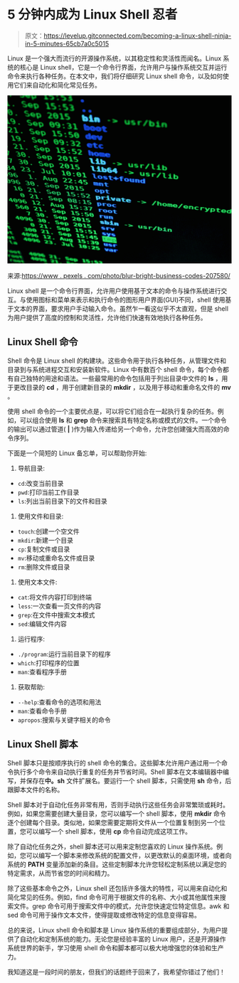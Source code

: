 # 5 分钟内成为 Linux Shell 忍者

> 原文：<https://levelup.gitconnected.com/becoming-a-linux-shell-ninja-in-5-minutes-65cb7a0c5015>

Linux 是一个强大而流行的开源操作系统，以其稳定性和灵活性而闻名。Linux 系统的核心是 Linux shell，它是一个命令行界面，允许用户与操作系统交互并运行命令来执行各种任务。在本文中，我们将仔细研究 Linux shell 命令，以及如何使用它们来自动化和简化常见任务。

![](img/1703dad7a102de1f0456a0accebc5779.png)

来源:[https://www . pexels . com/photo/blur-bright-business-codes-207580/](https://www.pexels.com/photo/blur-bright-business-codes-207580/)

Linux shell 是一个命令行界面，允许用户使用基于文本的命令与操作系统进行交互。与使用图标和菜单来表示和执行命令的图形用户界面(GUI)不同，shell 使用基于文本的界面，要求用户手动输入命令。虽然乍一看这似乎不太直观，但是 shell 为用户提供了高度的控制和灵活性，允许他们快速有效地执行各种任务。

## **Linux Shell 命令**

Shell 命令是 Linux shell 的构建块。这些命令用于执行各种任务，从管理文件和目录到与系统进程交互和安装新软件。Linux 中有数百个 shell 命令，每个命令都有自己独特的用途和语法。一些最常用的命令包括用于列出目录中文件的 **ls** ，用于更改目录的 **cd** ，用于创建新目录的 **mkdir** ，以及用于移动和重命名文件的 **mv** 。

使用 shell 命令的一个主要优点是，可以将它们组合在一起执行复杂的任务。例如，可以组合使用 **ls** 和 **grep** 命令来搜索具有特定名称或模式的文件。一个命令的输出可以通过管道( **|** )作为输入传递给另一个命令，允许您创建强大而高效的命令序列。

下面是一个简短的 Linux 备忘单，可以帮助你开始:

1.  导航目录:

*   `cd`:改变当前目录
*   `pwd`:打印当前工作目录
*   `ls`:列出当前目录下的文件和目录

1.  使用文件和目录:

*   `touch`:创建一个空文件
*   `mkdir`:新建一个目录
*   `cp`:复制文件或目录
*   `mv`:移动或重命名文件或目录
*   `rm`:删除文件或目录

1.  使用文本文件:

*   `cat`:将文件内容打印到终端
*   `less`:一次查看一页文件的内容
*   `grep`:在文件中搜索文本模式
*   `sed`:编辑文件内容

1.  运行程序:

*   `./program`:运行当前目录下的程序
*   `which`:打印程序的位置
*   `man`:查看程序手册

1.  获取帮助:

*   `--help`:查看命令的选项和用法
*   `man`:查看命令手册
*   `apropos`:搜索与关键字相关的命令

## Linux Shell 脚本

Shell 脚本只是按顺序执行的 shell 命令的集合。这些脚本允许用户通过用一个命令执行多个命令来自动执行重复的任务并节省时间。Shell 脚本在文本编辑器中编写，并保存在**中。sh** 文件扩展名。要运行一个 shell 脚本，只需使用 **sh** 命令，后跟脚本文件的名称。

Shell 脚本对于自动化任务非常有用，否则手动执行这些任务会非常繁琐或耗时。例如，如果您需要创建大量目录，您可以编写一个 shell 脚本，使用 **mkdir** 命令逐个创建每个目录。类似地，如果您需要定期将文件从一个位置复制到另一个位置，您可以编写一个 shell 脚本，使用 **cp** 命令自动完成这项工作。

除了自动化任务之外，shell 脚本还可以用来定制您喜欢的 Linux 操作系统。例如，您可以编写一个脚本来修改系统的配置文件，以更改默认的桌面环境，或者向系统的 **PATH** 变量添加新的条目。这些定制脚本允许您轻松定制系统以满足您的特定需求，从而节省您的时间和精力。

除了这些基本命令之外，Linux shell 还包括许多强大的特性，可以用来自动化和简化常见的任务。例如，find 命令可用于根据文件的名称、大小或其他属性来搜索文件。grep 命令可用于搜索文件中的模式，允许您快速定位特定信息。awk 和 sed 命令可用于操作文本文件，使得提取或修改特定的信息变得容易。

总的来说，Linux shell 命令和脚本是 Linux 操作系统的重要组成部分，为用户提供了自动化和定制系统的能力。无论您是经验丰富的 Linux 用户，还是开源操作系统世界的新手，学习使用 shell 命令和脚本都可以极大地增强您的体验和生产力。

我知道这是一段时间的朋友，但我们的话题终于回来了，我希望你错过了他们！